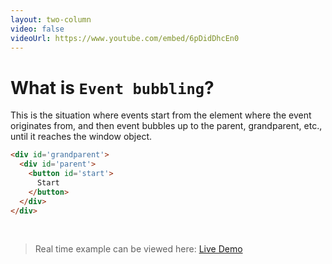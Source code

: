 ```yaml
---
layout: two-column
video: false
videoUrl: https://www.youtube.com/embed/6pDidDhcEn0
---
```


<v-click at="1">

# What is `Event bubbling`?	

</v-click>

<v-click>

This is the situation where events start from the element where the event originates from, and then event bubbles up to the parent, grandparent, etc., until it reaches the window object.

</v-click>

<v-click>

```html
<div id='grandparent'>
  <div id='parent'>
    <button id='start'>
      Start
    </button>
  </div>
</div>
```

</v-click>

<template v-slot:right>

<v-click at="1">

# What is `Event Capturing`?

</v-click>

<v-click>

Event capturing is the reverse of event bubbling. This means that events starts from the window all the way to the element that triggered the event.

</v-click>

<v-click>

```html
<div id='grandparent'>
  <div id='parent'>
    <button id='start'>
      Start
    </button>
  </div>
</div>
```

</v-click>

<br class="my-10"/>

<v-click>

> Real time example can be viewed here: <a href="/practices/A32.html" target="_blank">Live Demo</a>

</v-click>

</template>

<br class="my-10"/>

<v-click>

> Real time example can be viewed here: <a href="/practices/A32.html" target="_blank">Live Demo</a>

</v-click>

